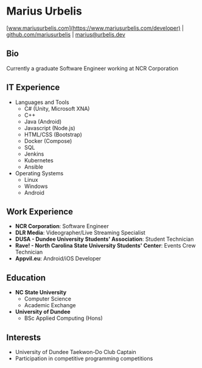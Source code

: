 # Marius Urbelis
[www.mariusurbelis.com](https://www.mariusurbelis.com/developer) | [github.com/mariusurbelis](https://github.com/mariusurbelis) | marius@urbelis.dev

## Bio

Currently a graduate Software Engineer working at NCR Corporation

## IT Experience

- Languages and Tools
  - C# (Unity, Microsoft XNA)
  - C++
  - Java (Android)
  - Javascript (Node.js)
  - HTML/CSS (Bootstrap)
  - Docker (Compose)
  - SQL
  - Jenkins
  - Kubernetes
  - Ansible
- Operating Systems
  - Linux
  - Windows
  - Android

## Work Experience

- **NCR Corporation**: Software Engineer
- **DLR Media**: Videographer/Live Streaming Specialist
- **DUSA - Dundee University Students' Association**: Student Technician
- **Rave! - North Carolina State University Students' Center**: Events Crew Technician
- **Appvil.eu**: Android/iOS Developer

## Education

- **NC State University**
  - Computer Science
  - Academic Exchange
- **University of Dundee**
  - BSc Applied Computing (Hons)

## Interests

- University of Dundee Taekwon-Do Club Captain
- Participation in competitive programming competitions